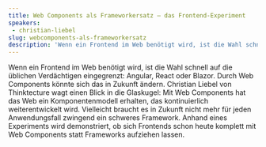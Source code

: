 ```yaml
---
title: Web Components als Frameworkersatz – das Frontend-Experiment
speakers:
 - christian-liebel
slug: webcomponents-als-frameworkersatz
description: 'Wenn ein Frontend im Web benötigt wird, ist die Wahl schnell auf die üblichen Verdächtigen eingegrenzt: Angular, React oder Blazor. Durch Web Components könnte sich das in Zukunft ändern.'
---
```

Wenn ein Frontend im Web benötigt wird, ist die Wahl schnell auf die üblichen Verdächtigen eingegrenzt: Angular, React oder Blazor. Durch Web Components könnte sich das in Zukunft ändern. Christian Liebel von Thinktecture wagt einen Blick in die Glaskugel: Mit Web Components hat das Web ein Komponentenmodell erhalten, das kontinuierlich weiterentwickelt wird. Vielleicht braucht es in Zukunft nicht mehr für jeden Anwendungsfall zwingend ein schweres Framework. Anhand eines Experiments wird demonstriert, ob sich Frontends schon heute komplett mit Web Components statt Frameworks aufziehen lassen.